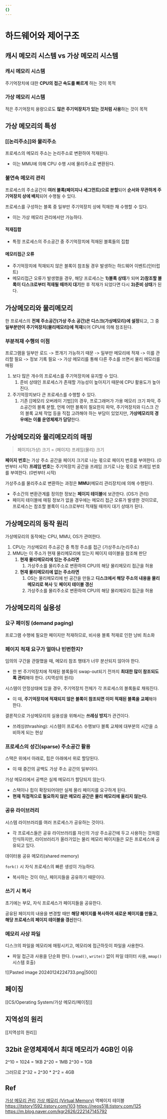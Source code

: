 ```yaml
---
{}
---
```


# 하드웨어와 제어구조


## 캐시 메모리 시스템 vs 가상 메모리 시스템

### 캐시 메모리 시스템

주기억장치에 대한 **CPU의 접근 속도를 빠르게** 하는 것이 목적

### 가상 메모리 시스템

적은 주기억장치 용량으로도 **많은 주기억장치가 있는 것처럼 사용**하는 것이 목적


## 가상 메모리의 특성

### [[논리주소]]와 물리주소

프로세스의 메모리 주소는 논리주소로 변환하여 적재된다.
- 이는 MMU에 의해 CPU 수행 시에 물리주소로 변환된다.

### 불연속 메모리 관리

프로세스의 주소공간이 **여러 블록(페이지나 세그먼트)으로 분할**되어 **순서와 무관하게 주기억장치 상에 배치**되어 수행될 수 있다.

프로세스를 구성하는 블록 중 일부만 주기억장치 상에 적재한 채 수행할 수 있다.
- 이는 가상 메모리 관리에서만 가능하다.

#### 적재집합
- 특정 프로세스의 주소공간 중 주기억장치에 적재된 블록들의 집합

#### 메모리접근 오류
- 주기억장치에 적재되지 않은 블록이 참조될 경우 발생하는 하드웨어 이벤트(인터럽트)
- 메모리접근 오류가 발생했을 경우, 해당 프로세스는 **1)블록 상태**가 되며 **2)참조할 블록이 디스크로부터 적재될 때까지 대기**한 후 적재가 되었다면 다시 **3)준비 상태**가 된다.


## 가상메모리와 물리메모리

한 프로세스의 **전체 주소공간(가상 주소 공간)은 디스크(가상메모리)에 설정**되고, 그 중 **일부분만이 주기억장치(물리메모리)에 적재**되어 CPU에 의해 참조된다.

### 부분적재 수행의 이점

프로그램을 일부만 로드 -> 쪼개기 가능하기 때문 -> 일부만 메모리에 적재 -> 이를 관리할 필요 -> 정보 기록 필요 -> 가상 메모리를 통해 다른 주소를 쓰면서 물리 메모리를 매핑

1. 보다 많은 개수의 프로세스를 주기억장치에 유지할 수 있다.
	1. 준비 상태인 프로세스가 존재할 가능성이 높아지기 때문에 CPU 활용도가 높아진다.
2. 주기억장치보다 큰 프로세스를 수행할 수 있다.
	1. 기존 [[메모리 오버레이 기법]]의 경우, 프로그래머가 가용 메모리 크기 파악, 주소공간의 블록 분할, 언제 어떤 블록이 필요한지 파악, 주기억장치와 디스크 간의 블록 교체 작업 등을 직접 고려해야 하는 부담이 있었지만, **가상메모리의 경우에는 이를 운영체제가 담당**한다.


## 가상메모리와 물리메모리의 매핑

> 페이지(가상) 크기 = (페이지) 프레임(물리) 크기

**페이지 번호**는 가상 주소 공간을 페이지 크기로 나눈 몫으로 페이지 번호를 부여한다. (0번부터 시작)
**프레임 번호**는 주기억장치 공간을 프레임 크기로 나눈 몫으로 프레임 번호를 부여한다. (0번부터 시작)

가상주소를 물리주소로 변환하는 과정은 **MMU**(메모리 관리장치)에 의해 수행된다.
- 주소간의 변환관계를 정의한 정보는 **페이지 테이블**에 보관한다. (OS가 관리)
- 페이지 테이블에 매핑 정보가 없을 경우에는 메모리 접근 오류가 발생한 것이므로, 프로세스는 참조할 블록이 디스크로부터 적재될 때까지 대기 상태가 된다.


## 가상메모리의 동작 원리

가상메모리의 동작에는 CPU, MMU, OS가 관여한다.

1. CPU는 가상메모리 주소공간 중 특정 주소를 접근 (가상주소/논리주소)
2. MMU는 이 주소가 현재 물리메모리에 있는지 페이지 테이블을 참조해 판단
	1. **현재 물리메모리에 있는 주소라면** 
		1. 가상주소를 물리주소로 변환하여 CPU의 해당 물리메모리 접근을 허용
	2. **현재 물리메모리에 없는 주소라면**
		1. OS는 물리메모리에 빈 공간을 만들고 **디스크에서 해당 주소의 내용을 물리 메모리로 복사** 및 **페이지 테이블 갱신**
		2. 가상주소를 물리주소로 변환하여 CPU의 해당 물리메모리 접근을 허용


## 가상메모리의 실용성

### 요구 페이징 (demand paging)

프로그램 수행에 필요한 페이지만 적재하므로, 비사용 블록 적재로 인한 낭비 최소화

### 페이지 적재 요구가 얼마나 빈번한지?

임의의 구간을 관찰했을 때, 메모리 참조 행태가 너무 분산되지 않아야 한다.
- 한 번 주기억장치에 적재된 블록들이 swap-out되기 전까지 **최대한 많이 참조되도록 관리**해야 한다. (지역성의 원리)

시스템이 안정상태에 있을 경우, 주기억장치 전체가 각 프로세스의 블록들로 채워진다.
- 이 때, **주기억장치에 적재되지 않은 블록이 참조되면 이미 적재된 블록을 교체**해야 한다.

결론적으로 가상메모리의 실용성을 위해서는 **쓰레싱 방지**가 관건이다.
- 쓰레싱(thrashing): 시스템이 프로세스 수행보다 블록 교체에 대부분의 시간을 소비하게 되는 현상

### 프로세스의 성긴(sparse) 주소공간 활용

스택은 위에서 아래로, 힙은 아래에서 위로 할당된다.
- 이 때 중간의 공백도 가상 주소 공간의 일부이다.

가상 메모리에서 공백은 실제 메모리가 할당되지 않는다.
- 스택이나 힙이 확장되어야만 실제 물리 페이지를 요구하게 된다.
- **현재 직접적으로 필요하지 않은 메모리 공간은 물리 메모리에 올리지 않는다.**

### 공유 라이브러리

시스템 라이브러리를 여러 프로세스가 공유하는 것이다.
- 각 프로세스들은 공유 라이브러리를 자신의 가상 주소공간에 두고 사용하는 것처럼 인식하지만, 라이브러리가 올라가있는 물리 메모리 페이지들은 모든 프로세스에 공유되고 있다.

데이터용 공유 메모리(shared memory)

`fork()` 시 자식 프로세스의 빠른 생성이 가능하다.
- 복사하는 것이 아닌, 페이지들을 공유하기 때문이다.

### 쓰기 시 복사

초기에는 부모, 자식 프로세스가 페이지들을 공유한다.

공유된 페이지의 내용을 변경할 때만 **해당 페이지를 복사하여 새로운 페이지를 만들고**, **해당 프로세스의 페이지 테이블을 갱신**한다.

### 메모리 사상 파일

디스크의 파일을 메모리에 매핑시키고, 메모리에 접근하듯이 파일을 사용한다.
- 파일 접근과 사용을 단순화 한다. (`read()`, `write()` 없이 파일 데이터 사용, `mmap()` 시스템 호출)

![[Pasted image 20240124224733.png|500]]


## 페이징

[[CS/Operating System/가상 메모리/페이징]]


## 지역성의 원리

[[지역성의 원리]]


## 32bit 운영체제에서 최대 메모리가 4GB인 이유

2^10 = 1024 = 1KB
2^20 = 1MB
2^30 = 1GB

그러므로 2^32 = 2^30 * 2^2 = 4GB


## Ref

[가상 메모리 관리](https://velog.io/@jsb100800/CS-%EC%8A%A4%ED%84%B0%EB%94%94-%EC%9A%B4%EC%98%81%EC%B2%B4%EC%A0%9C-%EA%B0%80%EC%83%81-%EB%A9%94%EB%AA%A8%EB%A6%AC-%EA%B4%80%EB%A6%AC)
[가상 메모리 (Virtual Memory)](https://velog.io/@xx0hn/CS-OS-%EA%B0%80%EC%83%81-%EB%A9%94%EB%AA%A8%EB%A6%AC-Virtual-Memory)
역페이지 테이블
https://itstory1592.tistory.com/103
https://neos518.tistory.com/125
https://m.blog.naver.com/kgr2626/222147145792